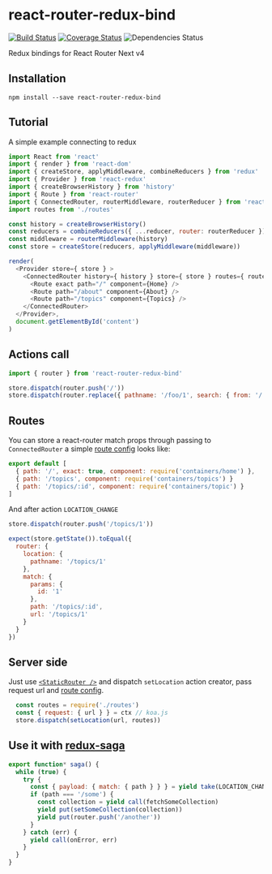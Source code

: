 # react-router-redux-bind

[![Build Status](https://travis-ci.org/MaxSvargal/react-router-redux-bind.svg?branch=master)](https://travis-ci.org/MaxSvargal/react-router-redux-bind)
[![Coverage Status](https://coveralls.io/repos/github/MaxSvargal/react-router-redux-bind/badge.svg?branch=master)](https://coveralls.io/github/MaxSvargal/react-router-redux-bind?branch=master)
![Dependencies Status](https://david-dm.org/MaxSvargal/react-router-redux-bind.svg)

Redux bindings for React Router Next v4

## Installation
`npm install --save react-router-redux-bind`


## Tutorial
A simple example connecting to redux

```javascript
import React from 'react'
import { render } from 'react-dom'
import { createStore, applyMiddleware, combineReducers } from 'redux'
import { Provider } from 'react-redux'
import { createBrowserHistory } from 'history'
import { Route } from 'react-router'
import { ConnectedRouter, routerMiddleware, routerReducer } from 'react-router-redux-bind'
import routes from './routes'

const history = createBrowserHistory()
const reducers = combineReducers({ ...reducer, router: routerReducer })
const middleware = routerMiddleware(history)
const store = createStore(reducers, applyMiddleware(middleware))

render(
  <Provider store={ store } >
    <ConnectedRouter history={ history } store={ store } routes={ routes } >
      <Route exact path="/" component={Home} />
      <Route path="/about" component={About} />
      <Route path="/topics" component={Topics} />
    </ConnectedRouter>
  </Provider>,
  document.getElementById('content')
)
```

## Actions call
```javascript
import { router } from 'react-router-redux-bind'

store.dispatch(router.push('/'))
store.dispatch(router.replace({ pathname: '/foo/1', search: { from: '/' } }))
```

## Routes
You can store a react-router match props through passing to `ConnectedRouter` a simple [route config](https://github.com/ReactTraining/react-router/blob/v4/packages/react-router-website/modules/examples/RouteConfig.js) looks like:

```javascript
export default [
  { path: '/', exact: true, component: require('containers/home') },
  { path: '/topics', component: require('containers/topics') }
  { path: '/topics/:id', component: require('containers/topic') }
]
```

And after action `LOCATION_CHANGE`
```javascript
store.dispatch(router.push('/topics/1'))

expect(store.getState()).toEqual({
  router: {
    location: {
      pathname: '/topics/1'
    },
    match: {
      params: {
        id: '1'
      },
      path: '/topics/:id',
      url: '/topics/1'
    }
  }
})
```

## Server side
Just use [`<StaticRouter />`](https://reacttraining.com/react-router/#staticrouter) and dispatch `setLocation` action creator, pass request url and [route config](https://github.com/ReactTraining/react-router/blob/v4/packages/react-router-website/modules/examples/RouteConfig.js).

```javascript
  const routes = require('./routes')
  const { request: { url } } = ctx // koa.js
  store.dispatch(setLocation(url, routes))
```


## Use it with [redux-saga](https://github.com/redux-saga/redux-saga)

```javascript
export function* saga() {
  while (true) {
    try {
      const { payload: { match: { path } } } = yield take(LOCATION_CHANGE)
      if (path === '/some') {
        const collection = yield call(fetchSomeCollection)
        yield put(setSomeCollection(collection))
        yield put(router.push('/another'))
      }
    } catch (err) {
      yield call(onError, err)
    }
  }
}
```
